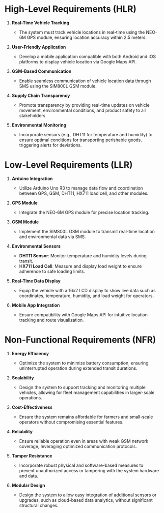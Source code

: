 # High-Level Requirements (HLR)
1. **Real-Time Vehicle Tracking**  
   - The system must track vehicle locations in real-time using the NEO-6M GPS module, ensuring location accuracy within 2.5 meters.  

2. **User-Friendly Application**  
   - Develop a mobile application compatible with both Android and iOS platforms to display vehicle location via Google Maps API.  

3. **GSM-Based Communication**  
   - Enable seamless communication of vehicle location data through SMS using the SIM800L GSM module.  

4. **Supply Chain Transparency**  
   - Promote transparency by providing real-time updates on vehicle movement, environmental conditions, and product safety to all stakeholders.  

5. **Environmental Monitoring**  
   - Incorporate sensors (e.g., DHT11 for temperature and humidity) to ensure optimal conditions for transporting perishable goods, triggering alerts for deviations.  

# Low-Level Requirements (LLR)
1. **Arduino Integration**  
   - Utilize Arduino Uno R3 to manage data flow and coordination between GPS, GSM, DHT11, HX711 load cell, and other modules.  

2. **GPS Module**  
   - Integrate the NEO-6M GPS module for precise location tracking.  

3. **GSM Module**  
   - Implement the SIM800L GSM module to transmit real-time location and environmental data via SMS.  

4. **Environmental Sensors**  
   - **DHT11 Sensor**: Monitor temperature and humidity levels during transit.  
   - **HX711 Load Cell**: Measure and display load weight to ensure adherence to safe loading limits.  

5. **Real-Time Data Display**  
   - Equip the vehicle with a 16x2 LCD display to show live data such as coordinates, temperature, humidity, and load weight for operators.  

6. **Mobile App Integration**  
   - Ensure compatibility with Google Maps API for intuitive location tracking and route visualization.  

# Non-Functional Requirements (NFR)
1. **Energy Efficiency**  
   - Optimize the system to minimize battery consumption, ensuring uninterrupted operation during extended transit durations.  

2. **Scalability**  
   - Design the system to support tracking and monitoring multiple vehicles, allowing for fleet management capabilities in larger-scale operations.  

3. **Cost-Effectiveness**  
   - Ensure the system remains affordable for farmers and small-scale operators without compromising essential features.  

4. **Reliability**  
   - Ensure reliable operation even in areas with weak GSM network coverage, leveraging optimized communication protocols.  

5. **Tamper Resistance**  
   - Incorporate robust physical and software-based measures to prevent unauthorized access or tampering with the system hardware and data.  

6. **Modular Design**  
   - Design the system to allow easy integration of additional sensors or upgrades, such as cloud-based data analytics, without significant structural changes.  

